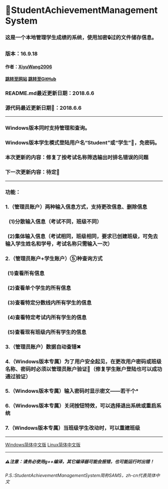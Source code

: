 ﻿# 💯StudentAchievementManagementSystem
<h3>这是一个本地管理学生成绩的系统，使用加密🔒过的文件储存信息。</h3>
<h3>版本：16.9.18</h3>
<h4>作者：<a href="https://github.com/XiyuWang2006/">XiyuWang2006</a></h4>
<h4><a href="https://xiyuwang2006.github.io/MyWork/StudentAchievementManagementSystem/">跳转至网站</a>  <a href="https://github.com/XiyuWang2006/StudentAchievementManagementSystem/">跳转至GitHub</a></h4>
<h3>README.md最近更新日期：2018.6.6</h3>
<h3>源代码最近更新日期📅：2018.6.6</h3>
<hr />
<h3>Windows版本同时支持管理和查询。</h3> 
<h3>Windows版本学生模式登陆用户名“Student”或“学生”👱，免密码。</h3>
<h3>本次更新的内容：修复了按考试名称筛选输出时排名错误的问题</h3>
<h3>下一次更新内容：待定🏴</h3>
<hr />

<h3>功能：</h3>
<h3>1.（管理员账户）两种输入信息方式，支持更改信息、删除信息</h3>
<h3>    (1)分散输入信息（考试不同，班级不同）</h3>
<h3>    (2)集体输入信息（考试相同，班级相同，要求已创建班级，可免去输入学生姓名和学号，考试名称只需输入一次）</h3>
<h3>2.（管理员账户+学生账户）⑤种查询方式</h3>
<h3>    (1)查看所有信息</h3>
<h3>    (2)查看单个学生的所有信息</h3>
<h3>    (3)查看特定分数线内所有学生的信息</h3>
<h3>    (4)查看特定考试内所有学生的信息</h3>
<h3>    (5)查看现有班级内所有学生的信息</h3>
<h3>3.（管理员账户）数据自动查错✖</h3>
<h3>4.（Windows版本专属）为了用户安全起见，在更改用户密码或班级名称、密码时必须以管理员账户验证🛂（修复学生账户登陆也可以成功通过验证）</h3>
<h3>5.（Windows版本专属）输入密码时显示密文——若干个*</h3>
<h3>6.（Windows版本专属）关闭按钮特效，可以选择退出系统或重启系统</h3>
<h3>7.（Windows版本专属）当班级学生改动时，可以重建班级</h3>
<hr />
<p><a href="https://xiyuwang2006.github.io/StudentAchievementManagementSystem/WindowsEdition/">Windows简体中文版</a>
 <a href="https://xiyuwang2006.github.io/StudentAchievementManagementSystem/LinuxEdition/">Linux简体中文版</a></p>
<hr />
<h5>⚠注意：请务必使用g++编译，其它编译器可能会报错，也可能运行时出错！</h5>
<h6>P.S.:StudentAchievementManagementSystem简称SAMS，zh-cn代表简体中文</h6>
